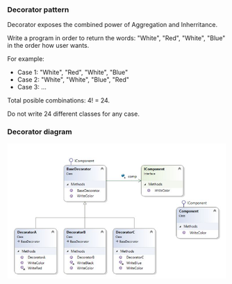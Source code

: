 ### Decorator pattern

Decorator exposes the combined power of Aggregation and Inherritance.

Write a program in order to return the words: "White", "Red", "White", "Blue" in the order how user wants. 

For example: 
* Case 1: "White", "Red", "White", "Blue"
* Case 2: "White", "White", "Blue", "Red"
* Case 3: ...

Total posible combinations: 4! = 24. 

Do not write 24 different classes for any case.

### Decorator diagram

![Decorator diagram](/DesignPatterns/DecoratorLibrary/DecoratorDiagram.JPG?raw=true )